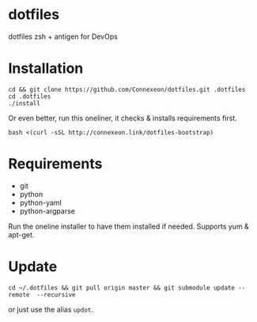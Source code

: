 # dotfiles

dotfiles zsh + antigen for DevOps

# Installation

    cd && git clone https://github.com/Connexeon/dotfiles.git .dotfiles
    cd .dotfiles
    ./install

Or even better, run this oneliner, it checks & installs requirements first.

    bash <(curl -sSL http://connexeon.link/dotfiles-bootstrap)

# Requirements

-   git
-   python
-   python-yaml
-   python-argparse

Run the oneline installer to have them installed if needed. Supports yum & apt-get.

# Update

    cd ~/.dotfiles && git pull origin master && git submodule update --remote  --recursive

or just use the alias `updot`.
